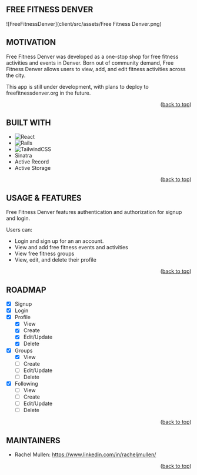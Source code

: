 ## FREE FITNESS DENVER

![FreeFitnessDenver](client/src/assets/Free Fitness Denver.png)

## MOTIVATION

Free Fitness Denver was developed as a one-stop shop for free fitness activities and events in Denver. Born out of community demand, Free Fitness Denver allows users to view, add, and edit fitness activities across the city.

This app is still under development, with plans to deploy to freefitnessdenver.org in the future.

<p align="right">(<a href="#readme-top">back to top</a>)</p>

## BUILT WITH
- ![React](https://img.shields.io/badge/react-%2320232a.svg?style-flat&logo=react&logoColor=%2361DAFB)
- ![Rails](https://img.shields.io/badge/rails-%23CC0000.svg?style-flat&logo=ruby-on-rails&logoColor=white)
- ![TailwindCSS](https://img.shields.io/badge/tailwindcss-%2338B2AC.svg?style-flat&logo=tailwind-css&logoColor=white)
- Sinatra
- Active Record
- Active Storage
<p align="right">(<a href="#readme-top">back to top</a>)</p>

## USAGE & FEATURES

Free Fitness Denver features authentication and authorization for signup and login.

Users can:

- Login and sign up for an an account.
- View and add free fitness events and activities
- View free fitness groups
- View, edit, and delete their profile
<p align="right">(<a href="#readme-top">back to top</a>)</p>

## ROADMAP

- [x] Signup
- [x] Login
- [x] Profile
  - [x] View
  - [x] Create
  - [x] Edit/Update
  - [x] Delete
- [x] Groups
  - [x] View
  - [ ] Create
  - [ ] Edit/Update
  - [ ] Delete
- [x] Following
  - [ ] View
  - [ ] Create
  - [ ] Edit/Update
  - [ ] Delete
  <p align="right">(<a href="#readme-top">back to top</a>)</p>

## MAINTAINERS

- Rachel Mullen: https://www.linkedin.com/in/racheljmullen/
<p align="right">(<a href="#readme-top">back to top</a>)</p>
